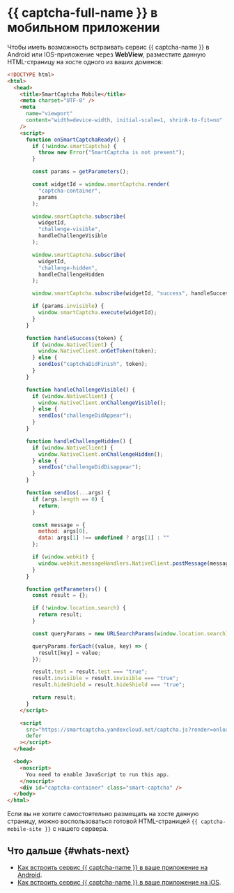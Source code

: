 # {{ captcha-full-name }} в мобильном приложении

Чтобы иметь возможность встраивать сервис {{ captcha-name }} в Android или IOS-приложение через **WebView**, разместите данную HTML-страницу на хосте одного из ваших доменов:

```html
<!DOCTYPE html>
<html>
  <head>
    <title>SmartCaptcha Mobile</title>
    <meta charset="UTF-8" />
    <meta
      name="viewport"
      content="width=device-width, initial-scale=1, shrink-to-fit=no"
    />
    <script>
      function onSmartCaptchaReady() {
        if (!window.smartCaptcha) {
          throw new Error("SmartCaptcha is not present");
        }

        const params = getParameters();

        const widgetId = window.smartCaptcha.render(
          "captcha-container",
          params
        );

        window.smartCaptcha.subscribe(
          widgetId,
          "challenge-visible",
          handleChallengeVisible
        );

        window.smartCaptcha.subscribe(
          widgetId,
          "challenge-hidden",
          handleChallengeHidden
        );

        window.smartCaptcha.subscribe(widgetId, "success", handleSuccess);

        if (params.invisible) {
          window.smartCaptcha.execute(widgetId);
        }
      }

      function handleSuccess(token) {
        if (window.NativeClient) {
          window.NativeClient.onGetToken(token);
        } else {
          sendIos("captchaDidFinish", token);
        }
      }

      function handleChallengeVisible() {
        if (window.NativeClient) {
          window.NativeClient.onChallengeVisible();
        } else {
          sendIos("challengeDidAppear");
        }
      }

      function handleChallengeHidden() {
        if (window.NativeClient) {
          window.NativeClient.onChallengeHidden();
        } else {
          sendIos("challengeDidDisappear");
        }
      }

      function sendIos(...args) {
        if (args.length == 0) {
          return;
        }

        const message = {
          method: args[0],
          data: args[1] !== undefined ? args[1] : ""
        };

        if (window.webkit) {
          window.webkit.messageHandlers.NativeClient.postMessage(message);
        }
      }

      function getParameters() {
        const result = {};

        if (!window.location.search) {
          return result;
        }

        const queryParams = new URLSearchParams(window.location.search);

        queryParams.forEach((value, key) => {
          result[key] = value;
        });

        result.test = result.test === "true";
        result.invisible = result.invisible === "true";
        result.hideShield = result.hideShield === "true";

        return result;
      }
    </script>

    <script
      src="https://smartcaptcha.yandexcloud.net/captcha.js?render=onload&onload=onSmartCaptchaReady"
      defer
    ></script>
  </head>

  <body>
    <noscript>
      You need to enable JavaScript to run this app.
    </noscript>
    <div id="captcha-container" class="smart-captcha" />
  </body>
</html>
```

Если вы не хотите самостоятельно размещать на хосте данную страницу, можно воспользоваться готовой HTML-страницей `{{ captcha-mobile-site }}` с нашего сервера.

## Что дальше {#whats-next}

* [Как встроить сервис {{ captcha-name }} в ваше приложение на Android](../smartcaptcha/tutorials/mobile-app/android/quickstart-android.md).
* [Как встроить сервис {{ captcha-name }} в ваше приложение на iOS](../smartcaptcha/tutorials/mobile-app/ios/quickstart-ios.md).